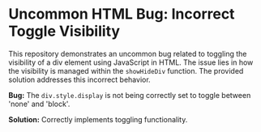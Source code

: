 # Uncommon HTML Bug: Incorrect Toggle Visibility

This repository demonstrates an uncommon bug related to toggling the visibility of a div element using JavaScript in HTML.  The issue lies in how the visibility is managed within the `showHideDiv` function. The provided solution addresses this incorrect behavior.

**Bug:** The `div.style.display` is not being correctly set to toggle between 'none' and 'block'.

**Solution:** Correctly implements toggling functionality. 